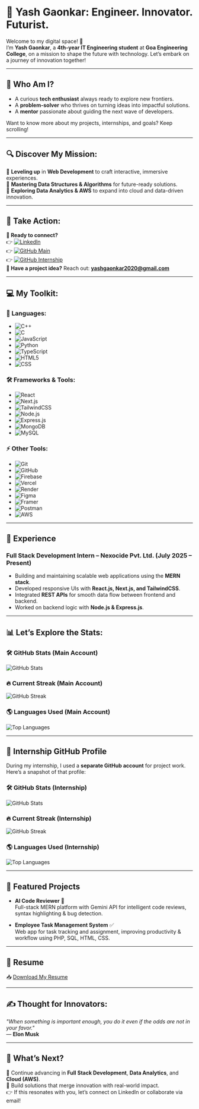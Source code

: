 # 🚀 Yash Gaonkar: Engineer. Innovator. Futurist.  

Welcome to my digital space! 🌌  
I’m **Yash Gaonkar**, a **4th-year IT Engineering student** at **Goa Engineering College**, on a mission to shape the future with technology. Let’s embark on a journey of innovation together!  

---

## 👀 Who Am I?  
- A curious **tech enthusiast** always ready to explore new frontiers.  
- A **problem-solver** who thrives on turning ideas into impactful solutions.  
- A **mentor** passionate about guiding the next wave of developers.  

Want to know more about my projects, internships, and goals? Keep scrolling!  

---

## 🔍 Discover My Mission:  
🎯 **Leveling up** in **Web Development** to craft interactive, immersive experiences.  
🎯 **Mastering Data Structures & Algorithms** for future-ready solutions.  
🎯 **Exploring Data Analytics & AWS** to expand into cloud and data-driven innovation.  

---

## 🌟 Take Action:  
**📌 Ready to connect?**  
👉 [![LinkedIn](https://img.shields.io/badge/LinkedIn-Connect-blue?style=for-the-badge)](https://www.linkedin.com/in/yash-gaonkar-652003253)  
👉 [![GitHub Main](https://img.shields.io/badge/GitHub-Main-black?style=for-the-badge&logo=github)](https://github.com/yashgaonkar18)  
👉 [![GitHub Internship](https://img.shields.io/badge/GitHub-Internship-green?style=for-the-badge&logo=github)](https://github.com/YourInternshipUsername)  
**📧 Have a project idea?** Reach out: **yashgaonkar2020@gmail.com**  

---

## 💻 My Toolkit:  

### 🔧 Languages:  
- ![C++](https://img.shields.io/badge/-C++-00599C?logo=c%2B%2B&logoColor=white)  
- ![C](https://img.shields.io/badge/-C-A8B9CC?logo=c&logoColor=white)  
- ![JavaScript](https://img.shields.io/badge/-JavaScript-F7DF1E?logo=javascript&logoColor=black)  
- ![Python](https://img.shields.io/badge/-Python-3776AB?logo=python&logoColor=white)  
- ![TypeScript](https://img.shields.io/badge/-TypeScript-3178C6?logo=typescript&logoColor=white)  
- ![HTML5](https://img.shields.io/badge/-HTML5-E34F26?logo=html5&logoColor=white)  
- ![CSS](https://img.shields.io/badge/-CSS-E24F26?logo=css&logoColor=white)  

### 🛠️ Frameworks & Tools:  
- ![React](https://img.shields.io/badge/-React-61DAFB?logo=react&logoColor=black)  
- ![Next.js](https://img.shields.io/badge/-Next.js-000000?logo=next.js&logoColor=white)  
- ![TailwindCSS](https://img.shields.io/badge/-TailwindCSS-38B2AC?logo=tailwind-css&logoColor=white)  
- ![Node.js](https://img.shields.io/badge/-Node.js-339933?logo=node.js&logoColor=white)  
- ![Express.js](https://img.shields.io/badge/-Express.js-000000?logo=express&logoColor=white)  
- ![MongoDB](https://img.shields.io/badge/-MongoDB-47A248?logo=mongodb&logoColor=white)  
- ![MySQL](https://img.shields.io/badge/-MySQL-4479A1?logo=mysql&logoColor=white)  

### ⚡ Other Tools:  
- ![Git](https://img.shields.io/badge/-Git-F05032?logo=git&logoColor=white)  
- ![GitHub](https://img.shields.io/badge/-GitHub-181717?logo=github&logoColor=white)  
- ![Firebase](https://img.shields.io/badge/-Firebase-FFCA28?logo=firebase&logoColor=black)  
- ![Vercel](https://img.shields.io/badge/-Vercel-000000?logo=vercel&logoColor=white)  
- ![Render](https://img.shields.io/badge/-Render-46E3B7?logo=render&logoColor=black)  
- ![Figma](https://img.shields.io/badge/-Figma-F24E1E?logo=figma&logoColor=white)  
- ![Framer](https://img.shields.io/badge/-Framer-0055FF?logo=framer&logoColor=white)  
- ![Postman](https://img.shields.io/badge/-Postman-FF6C37?logo=postman&logoColor=white)  
- ![AWS](https://img.shields.io/badge/-AWS-232F3E?logo=amazon-aws&logoColor=white)  

---

## 💼 Experience  

### **Full Stack Development Intern – Nexocide Pvt. Ltd. (July 2025 – Present)**  
- Building and maintaining scalable web applications using the **MERN stack**.  
- Developed responsive UIs with **React.js, Next.js, and TailwindCSS**.  
- Integrated **REST APIs** for smooth data flow between frontend and backend.  
- Worked on backend logic with **Node.js & Express.js**.  

---

## 📊 Let’s Explore the Stats:  

### 🛠️ **GitHub Stats (Main Account)**  
![GitHub Stats](https://github-readme-stats.vercel.app/api?username=yashgaonkar18&show_icons=true&theme=radical)  

### 🔥 **Current Streak (Main Account)**  
![GitHub Streak](https://github-readme-streak-stats.herokuapp.com/?user=yashgaonkar18&theme=radical)  

### 🌎 **Languages Used (Main Account)**  
![Top Languages](https://github-readme-stats.vercel.app/api/top-langs/?username=yashgaonkar18&layout=compact&theme=radical)  

---

## 🔑 Internship GitHub Profile  

During my internship, I used a **separate GitHub account** for project work.  
Here’s a snapshot of that profile:  

### 🛠️ **GitHub Stats (Internship)**  
![GitHub Stats](https://github-readme-stats.vercel.app/api?username=yashnexocide18&show_icons=true&theme=tokyonight)  

### 🔥 **Current Streak (Internship)**  
![GitHub Streak](https://github-readme-streak-stats.herokuapp.com/?user=yashnexocide18&theme=tokyonight)  

### 🌎 **Languages Used (Internship)**  
![Top Languages](https://github-readme-stats.vercel.app/api/top-langs/?username=yashnexocide18&layout=compact&theme=tokyonight)  

---

## 📌 Featured Projects  

- **AI Code Reviewer** 🧠  
  Full-stack MERN platform with Gemini API for intelligent code reviews, syntax highlighting & bug detection.  

- **Employee Task Management System** ✅  
  Web app for task tracking and assignment, improving productivity & workflow using PHP, SQL, HTML, CSS.  

---

## 📄 Resume  
📥 [Download My Resume](./ResumeYash.pdf)  

---

## ✍️ Thought for Innovators:  
_"When something is important enough, you do it even if the odds are not in your favor."_  
— **Elon Musk**  

---

## 🚀 What’s Next?  
🌌 Continue advancing in **Full Stack Development**, **Data Analytics**, and **Cloud (AWS)**.  
🌌 Build solutions that merge innovation with real-world impact.  
👉 If this resonates with you, let’s connect on LinkedIn or collaborate via email!  
